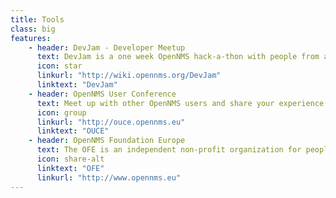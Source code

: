 ```yaml
---
title: Tools
class: big
features:
    - header: DevJam - Developer Meetup
      text: DevJam is a one week OpenNMS hack-a-thon with people from all over the world held annually at the University of Minnesota.
      icon: star
      linkurl: "http://wiki.opennms.org/DevJam"
      linktext: "DevJam"
    - header: OpenNMS User Conference
      text: Meet up with other OpenNMS users and share your experience at our annual user conference in Europe.
      icon: group
      linkurl: "http://ouce.opennms.eu"
      linktext: "OUCE"
    - header: OpenNMS Foundation Europe
      text: The OFE is an independent non-profit organization for people who want to contribute to the OpenNMS project.
      icon: share-alt
      linktext: "OFE"
      linkurl: "http://www.opennms.eu"
---
```

